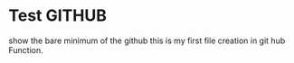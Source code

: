 Test GITHUB
=============
show the bare minimum of the github
this is my first file creation in git hub
Function.
